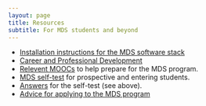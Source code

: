 ```yaml
---
layout: page
title: Resources
subtitle: For MDS students and beyond
---
```


- [Installation instructions for the MDS software stack](/resources_pages/installation_instructions)
- [Career and Professional Development](/resources_pages/CareerandIndustryResources)
- [Relevent MOOCs](/resources_pages/prep_moocs) to help prepare for the MDS program.
- [MDS self-test](http://nbviewer.jupyter.org/github/UBC-MDS/UBC-MDS.github.io/blob/master/selftest/mds_self_test.pdf) for prospective and entering students.
- [Answers](http://nbviewer.jupyter.org/github/UBC-MDS/UBC-MDS.github.io/blob/master/selftest/mds_self_test_answers.pdf) for the self-test (see above).
- [Advice for applying to the MDS program](/resources_pages/applicationAdvice)

